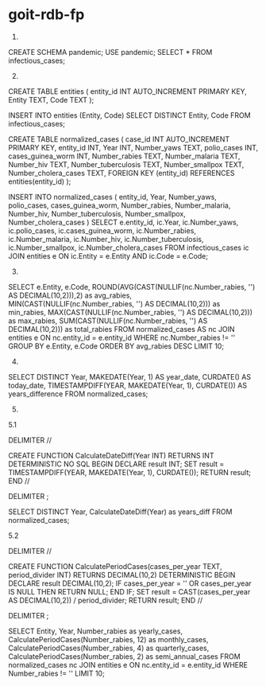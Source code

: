 # goit-rdb-fp
1)
CREATE SCHEMA pandemic;
USE pandemic;
SELECT * FROM infectious_cases;

2)
CREATE TABLE entities (
    entity_id INT AUTO_INCREMENT PRIMARY KEY,
    Entity TEXT,
    Code TEXT
);

INSERT INTO entities (Entity, Code)
SELECT DISTINCT Entity, Code 
FROM infectious_cases;

CREATE TABLE normalized_cases (
    case_id INT AUTO_INCREMENT PRIMARY KEY,
    entity_id INT,
    Year INT,
    Number_yaws TEXT,
    polio_cases INT,
    cases_guinea_worm INT,
    Number_rabies TEXT,
    Number_malaria TEXT,
    Number_hiv TEXT,
    Number_tuberculosis TEXT,
    Number_smallpox TEXT,
    Number_cholera_cases TEXT,
    FOREIGN KEY (entity_id) REFERENCES entities(entity_id)
);

INSERT INTO normalized_cases (
    entity_id, Year, Number_yaws, polio_cases, cases_guinea_worm,
    Number_rabies, Number_malaria, Number_hiv, Number_tuberculosis,
    Number_smallpox, Number_cholera_cases
)
SELECT 
    e.entity_id, ic.Year,
    ic.Number_yaws, ic.polio_cases,
    ic.cases_guinea_worm, ic.Number_rabies,
    ic.Number_malaria, ic.Number_hiv,
    ic.Number_tuberculosis, ic.Number_smallpox,
    ic.Number_cholera_cases
FROM infectious_cases ic
JOIN entities e ON ic.Entity = e.Entity AND ic.Code = e.Code;

3)
SELECT 
    e.Entity,
    e.Code,
    ROUND(AVG(CAST(NULLIF(nc.Number_rabies, '') AS DECIMAL(10,2))),2) as avg_rabies,
    MIN(CAST(NULLIF(nc.Number_rabies, '') AS DECIMAL(10,2))) as min_rabies,
    MAX(CAST(NULLIF(nc.Number_rabies, '') AS DECIMAL(10,2))) as max_rabies,
    SUM(CAST(NULLIF(nc.Number_rabies, '') AS DECIMAL(10,2))) as total_rabies
FROM normalized_cases AS nc
JOIN entities e ON nc.entity_id = e.entity_id
WHERE nc.Number_rabies != ''
GROUP BY e.Entity, e.Code
ORDER BY avg_rabies DESC
LIMIT 10;

4)
SELECT 
    DISTINCT Year,
    MAKEDATE(Year, 1) AS year_date,
    CURDATE() AS today_date,
    TIMESTAMPDIFF(YEAR, MAKEDATE(Year, 1), CURDATE()) AS years_difference
FROM normalized_cases;

5)

5.1

DELIMITER //

CREATE FUNCTION CalculateDateDiff(Year INT)
RETURNS INT
DETERMINISTIC 
NO SQL
BEGIN
	DECLARE result INT;
    SET result = TIMESTAMPDIFF(YEAR, MAKEDATE(Year, 1), CURDATE());
    RETURN result;
END //

DELIMITER ;

SELECT DISTINCT Year, CalculateDateDiff(Year) as years_diff
FROM normalized_cases;

5.2

DELIMITER //

CREATE FUNCTION CalculatePeriodCases(cases_per_year TEXT, period_divider INT)
RETURNS DECIMAL(10,2)
DETERMINISTIC
BEGIN
    DECLARE result DECIMAL(10,2);
    IF cases_per_year = '' OR cases_per_year IS NULL THEN
        RETURN NULL;
    END IF;
    SET result = CAST(cases_per_year AS DECIMAL(10,2)) / period_divider;
    RETURN result;
END //

DELIMITER ;

SELECT 
    Entity,
    Year,
    Number_rabies as yearly_cases,
    CalculatePeriodCases(Number_rabies, 12) as monthly_cases,
    CalculatePeriodCases(Number_rabies, 4) as quarterly_cases,
    CalculatePeriodCases(Number_rabies, 2) as semi_annual_cases
FROM normalized_cases nc
JOIN entities e ON nc.entity_id = e.entity_id
WHERE Number_rabies != ''
LIMIT 10;



 
